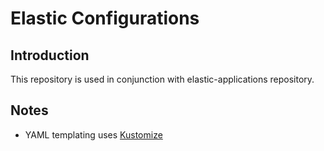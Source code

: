 # Elastic Configurations

## Introduction
This repository is used in conjunction with elastic-applications repository.

## Notes
* YAML templating uses [Kustomize](https://kubernetes.io/docs/tasks/manage-kubernetes-objects/kustomization/)
